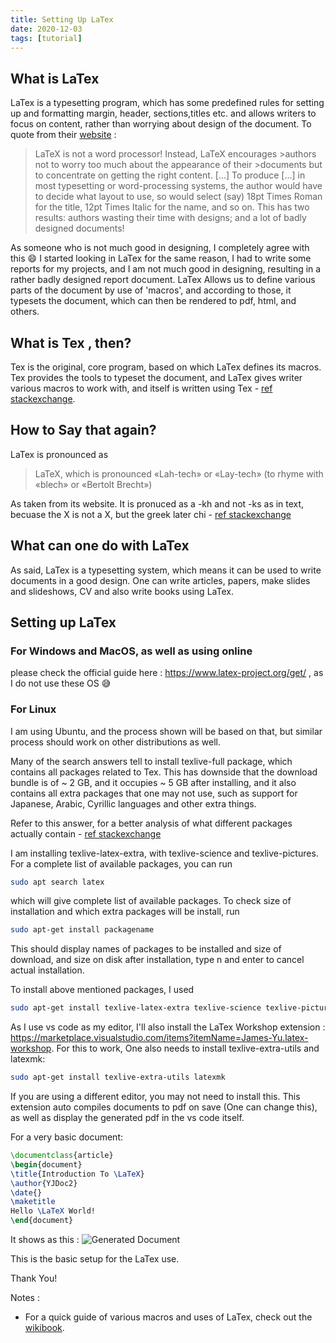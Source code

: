```yaml
---
title: Setting Up LaTex
date: 2020-12-03
tags: [tutorial]
---
```


## What is LaTex

LaTex is a typesetting program, which has some predefined rules for setting up and formatting margin, header, sections,titles etc. and allows writers to focus on content, rather than worrying about design of the document. To quote from their [website](https://www.latex-project.org/about/) :

>LaTeX is not a word processor! Instead, LaTeX encourages >authors not to worry too much about the appearance of their >documents but to concentrate on getting the right content.
>[...]
>To produce [...] in most typesetting or word-processing systems, the author would have to decide what layout to use, so would select (say) 18pt Times Roman for the title, 12pt Times Italic for the name, and so on. This has two results: authors wasting their time with designs; and a lot of badly designed documents!

As someone who is not much good in designing, I completely agree with this :smile: I started looking in LaTex for the same reason, I had to write some reports for my projects, and I am not much good in designing, resulting in a rather badly designed report document. LaTex Allows us to define various parts of the document by use of 'macros', and according to those, it typesets the document, which can then be rendered to pdf, html, and others.

## What is Tex , then?
Tex is the original, core program, based on which LaTex defines its macros. Tex provides the tools to typeset the document, and LaTex gives writer various macros to work with, and itself is written using Tex - [ref stackexchange](https://tex.stackexchange.com/questions/49/what-is-the-difference-between-tex-and-latex/315#315).

## How to Say that again?
LaTex is pronounced as
>LaTeX, which is pronounced «Lah-tech» or «Lay-tech» (to rhyme with «blech» or «Bertolt Brecht»)

As taken from its website.
It is pronuced as a -kh and not -ks as in text, becuase the X is not a X, but the greek later chi - [ref stackexchange](https://tex.stackexchange.com/questions/17502/what-is-the-correct-pronunciation-of-tex-and-latex/17509#17509)

## What can one do with LaTex

As said, LaTex is a typesetting system, which means it can be used to write documents in a good design. One can write articles, papers, make slides and slideshows, CV and also write books using LaTex.

## Setting up LaTex

### For Windows and MacOS, as well as using online
please check the official guide here : https://www.latex-project.org/get/ , as I do not use these OS :sweat_smile:

### For Linux
I am using Ubuntu, and the process shown will be based on that, but similar process should work on other distributions as well.

Many of the search answers tell to install texlive-full package, which contains all packages related to Tex. This has downside that the download bundle is of ~ 2 GB, and it occupies ~ 5 GB after installing, and it also contains all extra packages that one may not use, such as support for Japanese, Arabic, Cyrillic languages and other extra things.

Refer to this answer, for a better analysis of what different packages actually contain - [ref stackexchange](https://tex.stackexchange.com/questions/245982/differences-between-texlive-packages-in-linux/504566#504566)

I am installing texlive-latex-extra, with texlive-science and texlive-pictures. For a complete list of available packages, you can run 

```bash
sudo apt search latex
```
which will give complete list of available packages. To check size of installation and which extra packages will be install, run 

```bash
sudo apt-get install packagename
```

This should display names of packages to be installed and size of download, and size on disk after installation, type n and enter to cancel actual installation.

To install above mentioned packages, I used
```bash
sudo apt-get install texlive-latex-extra texlive-science texlive-pictures
```

As I use vs code as my editor, I'll also install the LaTex Workshop extension : https://marketplace.visualstudio.com/items?itemName=James-Yu.latex-workshop. For this to work, One also needs to install texlive-extra-utils and latexmk:
```bash
sudo apt-get install texlive-extra-utils latexmk
```
If you are using a different editor, you may not need to install this. This extension auto compiles documents to pdf on save (One can change this), as well as display the generated pdf in the vs code itself.

For a very basic document:
```latex
\documentclass{article}
\begin{document}
\title{Introduction To \LaTeX}
\author{YJDoc2}
\date{}
\maketitle
Hello \LaTeX World!
\end{document}
```
It shows as this :
![Generated Document](https://dev-to-uploads.s3.amazonaws.com/i/sp892p0vlzn5kg3szyzi.png)

This is the basic setup for the LaTex use.

Thank You!

Notes :
* For a quick guide of various macros and uses of LaTex, check out the [wikibook](https://en.wikibooks.org/wiki/LaTeX).
